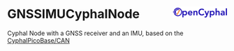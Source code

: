 <a href="https://opencyphal.org/"><img align="right" src="https://raw.githubusercontent.com/107-systems/.github/main/logo/opencyphal.svg" width="25%"></a>
GNSSIMUCyphalNode
==================
Cyphal Node with a GNSS receiver and an IMU, based on the [CyphalPicoBase/CAN](https://github.com/generationmake/CyphalPicoBase-CAN)
